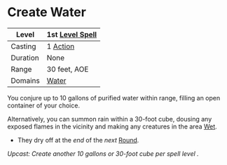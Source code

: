 # Create Water

|Level|1st [Level Spell](../../../Spell%20Level.md)|
|-----|---------------|
|Casting|1 [Action](../../../../Game%20Procedures/Action.md)|
|Duration|None|
|Range|30 feet, AOE|
|Domains|[Water](../../../Spell%20Domains/Water.md)|

You conjure up to 10 gallons of purified water within range, filling an open container of your choice.

Alternatively, you can summon rain within a 30-foot cube, dousing any exposed flames in the vicinity and making any creatures in the area [Wet](../../../../Conditions/Wet.md).

* They dry off at the *end* of the *next* [Round](../../../../Game%20Procedures/Round.md).

*Upcast: Create another 10 gallons or 30-foot cube per spell level .*
